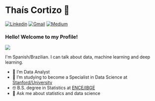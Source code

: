 # Thaís Cortizo 👋

[![Linkedin](https://img.shields.io/badge/LinkedIn-blue?style=for-the-badge&logo=Linkedin)](https://www.linkedin.com/in/thaiscortizo)
[![Gmail](https://img.shields.io/badge/-Gmail-c14438?style=for-the-badge&logo=Gmail&logoColor=white&link=mailto:thaiscortizo93@gmail.com)](mailto:thaiscortizo93@gmail.com)
[![Medium](https://img.shields.io/badge/Medium-Medium-lightgrey)](https://thaiscortizo.medium.com/)

### Hello! Welcome to my Profile!
<img style="margin: 0 auto" src="https://pa1.narvii.com/6773/0adfa7139f8547004174d1f71ed1ef3172699fec_hq.gif">

I'm Spanish/Brazilian. I can talk about data, machine learning and deep learning. 

- 🔭 I’m Data Analyst
- 🌱 I’m studying to become a Specialist in Data Science at <a target="_blank" href="https://online.stanford.edu/">Stanford/University</a>
- 🤓 B.S. degree in Statistics at <a target="_blank" href="https://ence.ibge.gov.br//">ENCE/IBGE</a>
- 💬 Ask me about statistics and data science
